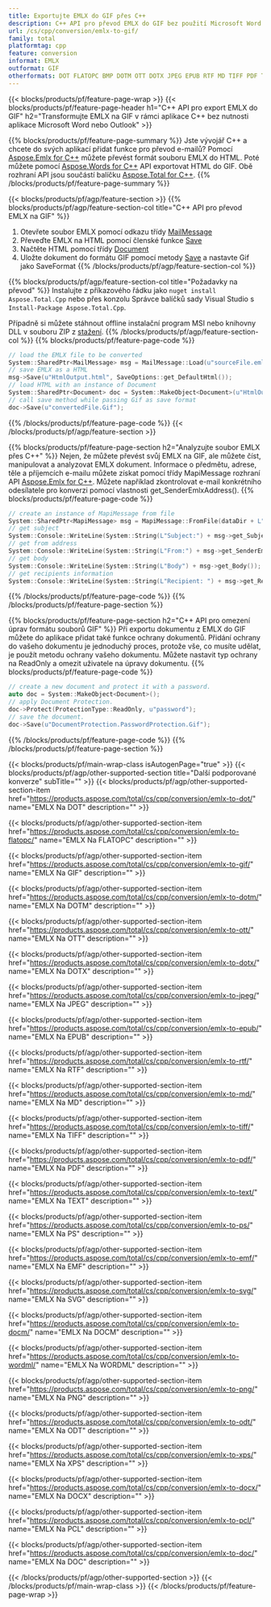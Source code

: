 ```yaml
---
title: Exportujte EMLX do GIF přes C++
description: C++ API pro převod EMLX do GIF bez použití Microsoft Word nebo Outlook
url: /cs/cpp/conversion/emlx-to-gif/
family: total
platformtag: cpp
feature: conversion
informat: EMLX
outformat: GIF
otherformats: DOT FLATOPC BMP DOTM OTT DOTX JPEG EPUB RTF MD TIFF PDF TEXT PS EMF SVG DOCM WORDML PNG ODT XPS DOCX PCL DOC
---
```

{{< blocks/products/pf/feature-page-wrap >}}
{{< blocks/products/pf/feature-page-header h1="C++ API pro export EMLX do GIF" h2="Transformujte EMLX na GIF v rámci aplikace C++ bez nutnosti aplikace Microsoft Word nebo Outlook" >}}

{{% blocks/products/pf/feature-page-summary %}}
Jste vývojář C++ a chcete do svých aplikací přidat funkce pro převod e-mailů? Pomocí [Aspose.Emlx for C++](https://products.aspose.com/emlx/cpp/) můžete převést formát souboru EMLX do HTML. Poté můžete pomocí [Aspose.Words for C++](https://products.aspose.com/words/cpp/) API exportovat HTML do GIF. Obě rozhraní API jsou součástí balíčku [Aspose.Total for C++](https://products.aspose.com/total/cpp/). 
{{% /blocks/products/pf/feature-page-summary  %}}

{{< blocks/products/pf/agp/feature-section >}}
{{% blocks/products/pf/agp/feature-section-col title="C++ API pro převod EMLX na GIF" %}}
1. Otevřete soubor EMLX pomocí odkazu třídy [MailMessage](https://reference.aspose.com/emlx/cpp/class/aspose.emlx.mail_message)
2. Převeďte EMLX na HTML pomocí členské funkce [Save](https://reference.aspose.com/emlx/cpp/class/aspose.emlx.mail_message#a7e7c6b50c8db5a8bcc6934db02b4a786)
3. Načtěte HTML pomocí třídy [Document](https://reference.aspose.com/words/cpp/class/aspose.words.document)
4. Uložte dokument do formátu GIF pomocí metody [Save](https://reference.aspose.com/words/cpp/class/aspose.words.document#save_string_saveformat) a nastavte Gif jako SaveFormat
{{% /blocks/products/pf/agp/feature-section-col %}}

{{% blocks/products/pf/agp/feature-section-col title="Požadavky na převod" %}}
Instalujte z příkazového řádku jako ```nuget install Aspose.Total.Cpp``` nebo přes konzolu Správce balíčků sady Visual Studio s ```Install-Package Aspose.Total.Cpp```.

Případně si můžete stáhnout offline instalační program MSI nebo knihovny DLL v souboru ZIP z [stažení](https://downloads.aspose.com/total/cpp).
{{% /blocks/products/pf/agp/feature-section-col %}}
{{% blocks/products/pf/feature-page-code %}}

```cpp
// load the EMLX file to be converted
System::SharedPtr<MailMessage> msg = MailMessage::Load(u"sourceFile.emlx");
// save EMLX as a HTML 
msg->Save(u"HtmlOutput.html", SaveOptions::get_DefaultHtml());  
// load HTML with an instance of Document
System::SharedPtr<Document> doc = System::MakeObject<Document>(u"HtmlOutput.html");
// call save method while passing Gif as save format
doc->Save(u"convertedFile.Gif");
```

{{% /blocks/products/pf/feature-page-code %}}
{{< /blocks/products/pf/agp/feature-section >}}

{{% blocks/products/pf/feature-page-section  h2="Analyzujte soubor EMLX přes C++" %}}
Nejen, že můžete převést svůj EMLX na GIF, ale můžete číst, manipulovat a analyzovat EMLX dokument. Informace o předmětu, adrese, těle a příjemcích e-mailu můžete získat pomocí třídy MapiMessage rozhraní API [Aspose.Emlx for C++](https://products.aspose.com/emlx/cpp/). Můžete například zkontrolovat e-mail konkrétního odesílatele pro konverzi pomocí vlastnosti get_SenderEmlxAddress().
{{% blocks/products/pf/feature-page-code %}}

```cpp
// create an instance of MapiMessage from file
System::SharedPtr<MapiMessage> msg = MapiMessage::FromFile(dataDir + L"message.emlx");
// get subject
System::Console::WriteLine(System::String(L"Subject:") + msg->get_Subject());
// get from address
System::Console::WriteLine(System::String(L"From:") + msg->get_SenderEmlxAddress());
// get body
System::Console::WriteLine(System::String(L"Body") + msg->get_Body());
// get recipients information
System::Console::WriteLine(System::String(L"Recipient: ") + msg->get_Recipients());
```
{{% /blocks/products/pf/feature-page-code  %}}
{{% /blocks/products/pf/feature-page-section %}}

{{% blocks/products/pf/feature-page-section  h2="C++ API pro omezení úprav formátu souborů GIF" %}}
Při exportu dokumentu z EMLX do GIF můžete do aplikace přidat také funkce ochrany dokumentů. Přidání ochrany do vašeho dokumentu je jednoduchý proces, protože vše, co musíte udělat, je použít metodu ochrany vašeho dokumentu. Můžete nastavit typ ochrany na ReadOnly a omezit uživatele na úpravy dokumentu.
{{% blocks/products/pf/feature-page-code %}}

```cpp
// create a new document and protect it with a password.
auto doc = System::MakeObject<Document>();
// apply Document Protection.
doc->Protect(ProtectionType::ReadOnly, u"password");
// save the document.
doc->Save(u"DocumentProtection.PasswordProtection.Gif");
```
{{% /blocks/products/pf/feature-page-code  %}}
{{% /blocks/products/pf/feature-page-section %}}

{{< blocks/products/pf/main-wrap-class isAutogenPage="true" >}}
{{< blocks/products/pf/agp/other-supported-section title="Další podporované konverze" subTitle="" >}}
{{< blocks/products/pf/agp/other-supported-section-item href="https://products.aspose.com/total/cs/cpp/conversion/emlx-to-dot/" name="EMLX Na DOT" description="" >}}

{{< blocks/products/pf/agp/other-supported-section-item href="https://products.aspose.com/total/cs/cpp/conversion/emlx-to-flatopc/" name="EMLX Na FLATOPC" description="" >}}

{{< blocks/products/pf/agp/other-supported-section-item href="https://products.aspose.com/total/cs/cpp/conversion/emlx-to-gif/" name="EMLX Na GIF" description="" >}}

{{< blocks/products/pf/agp/other-supported-section-item href="https://products.aspose.com/total/cs/cpp/conversion/emlx-to-dotm/" name="EMLX Na DOTM" description="" >}}

{{< blocks/products/pf/agp/other-supported-section-item href="https://products.aspose.com/total/cs/cpp/conversion/emlx-to-ott/" name="EMLX Na OTT" description="" >}}

{{< blocks/products/pf/agp/other-supported-section-item href="https://products.aspose.com/total/cs/cpp/conversion/emlx-to-dotx/" name="EMLX Na DOTX" description="" >}}

{{< blocks/products/pf/agp/other-supported-section-item href="https://products.aspose.com/total/cs/cpp/conversion/emlx-to-jpeg/" name="EMLX Na JPEG" description="" >}}

{{< blocks/products/pf/agp/other-supported-section-item href="https://products.aspose.com/total/cs/cpp/conversion/emlx-to-epub/" name="EMLX Na EPUB" description="" >}}

{{< blocks/products/pf/agp/other-supported-section-item href="https://products.aspose.com/total/cs/cpp/conversion/emlx-to-rtf/" name="EMLX Na RTF" description="" >}}

{{< blocks/products/pf/agp/other-supported-section-item href="https://products.aspose.com/total/cs/cpp/conversion/emlx-to-md/" name="EMLX Na MD" description="" >}}

{{< blocks/products/pf/agp/other-supported-section-item href="https://products.aspose.com/total/cs/cpp/conversion/emlx-to-tiff/" name="EMLX Na TIFF" description="" >}}

{{< blocks/products/pf/agp/other-supported-section-item href="https://products.aspose.com/total/cs/cpp/conversion/emlx-to-pdf/" name="EMLX Na PDF" description="" >}}

{{< blocks/products/pf/agp/other-supported-section-item href="https://products.aspose.com/total/cs/cpp/conversion/emlx-to-text/" name="EMLX Na TEXT" description="" >}}

{{< blocks/products/pf/agp/other-supported-section-item href="https://products.aspose.com/total/cs/cpp/conversion/emlx-to-ps/" name="EMLX Na PS" description="" >}}

{{< blocks/products/pf/agp/other-supported-section-item href="https://products.aspose.com/total/cs/cpp/conversion/emlx-to-emf/" name="EMLX Na EMF" description="" >}}

{{< blocks/products/pf/agp/other-supported-section-item href="https://products.aspose.com/total/cs/cpp/conversion/emlx-to-svg/" name="EMLX Na SVG" description="" >}}

{{< blocks/products/pf/agp/other-supported-section-item href="https://products.aspose.com/total/cs/cpp/conversion/emlx-to-docm/" name="EMLX Na DOCM" description="" >}}

{{< blocks/products/pf/agp/other-supported-section-item href="https://products.aspose.com/total/cs/cpp/conversion/emlx-to-wordml/" name="EMLX Na WORDML" description="" >}}

{{< blocks/products/pf/agp/other-supported-section-item href="https://products.aspose.com/total/cs/cpp/conversion/emlx-to-png/" name="EMLX Na PNG" description="" >}}

{{< blocks/products/pf/agp/other-supported-section-item href="https://products.aspose.com/total/cs/cpp/conversion/emlx-to-odt/" name="EMLX Na ODT" description="" >}}

{{< blocks/products/pf/agp/other-supported-section-item href="https://products.aspose.com/total/cs/cpp/conversion/emlx-to-xps/" name="EMLX Na XPS" description="" >}}

{{< blocks/products/pf/agp/other-supported-section-item href="https://products.aspose.com/total/cs/cpp/conversion/emlx-to-docx/" name="EMLX Na DOCX" description="" >}}

{{< blocks/products/pf/agp/other-supported-section-item href="https://products.aspose.com/total/cs/cpp/conversion/emlx-to-pcl/" name="EMLX Na PCL" description="" >}}

{{< blocks/products/pf/agp/other-supported-section-item href="https://products.aspose.com/total/cs/cpp/conversion/emlx-to-doc/" name="EMLX Na DOC" description="" >}}


{{< /blocks/products/pf/agp/other-supported-section >}}
{{< /blocks/products/pf/main-wrap-class >}}
{{< /blocks/products/pf/feature-page-wrap >}}